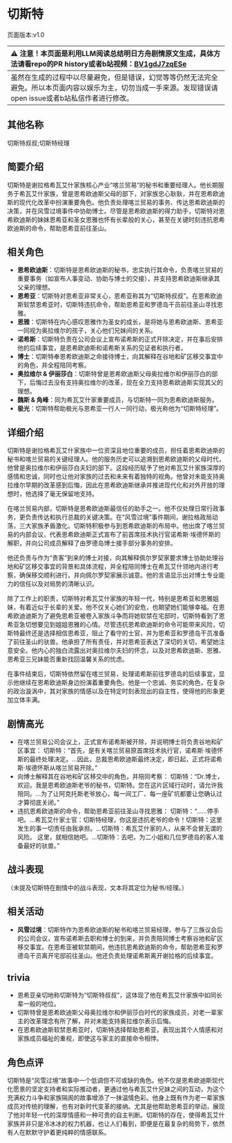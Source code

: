 # 切斯特
页面版本:v1.0
 

| :warning: 注意！本页面是利用LLM阅读总结明日方舟剧情原文生成，具体方法请看repo的PR history或者b站视频：[BV1gdJ7zqESe](https://www.bilibili.com/video/BV1gdJ7zqESe/)         |
|:----------------------------|
| 虽然在生成的过程中以尽量避免，但是错误，幻觉等等仍然无法完全避免。所以本页面内容以娱乐为主，切勿当成一手来源。发现错误请open issue或者b站私信作者进行修改。|



## 其他名称
切斯特叔叔;切斯特经理
## 简要介绍
切斯特是谢拉格希瓦艾什家族核心产业“喀兰贸易”的秘书和重要经理人。他长期服务于希瓦艾什家族，曾是恩希欧迪斯父母的部下，对家族忠心耿耿，并在恩希欧迪斯的现代化改革中扮演重要角色。他负责处理喀兰贸易的事务、传达恩希欧迪斯的决策，并在风雪过境事件中协助博士。尽管是恩希欧迪斯的得力助手，切斯特对恩希欧迪斯的妹妹恩希亚和圣女恩雅也怀有长辈般的关心，甚至在关键时刻违抗恩希欧迪斯的命令，帮助恩希亚前往圣山。
## 相关角色
-   **恩希欧迪斯**：切斯特是恩希欧迪斯的秘书，忠实执行其命令，负责喀兰贸易的重要事务（如宣布人事变动、协助与博士的交接），并支持恩希欧迪斯继承其父亲的理想。
-   **恩希亚**：切斯特对恩希亚非常关心，恩希亚称其为“切斯特叔叔”。在恩希欧迪斯软禁恩希亚时，切斯特违抗命令，帮助恩希亚和罗德岛干员前往圣山寻找恩雅。
-   **恩雅**：切斯特在内心感叹恩雅作为圣女的成长，是将她与恩希欧迪斯、恩希亚一同视为奥拉维尔的孩子，关心他们兄妹间的关系。
-   **诺希斯**：切斯特负责在公司会议上宣布诺希斯的正式开除决定，并在事后安排他的后续事宜，是恩希欧迪斯和诺希斯关系的见证者和执行者。
-   **博士**：切斯特奉恩希欧迪斯之命接待博士，向其解释在谷地和矿区移交事宜中的角色，并全程陪同考察。
-   **奥拉维尔 & 伊丽莎白**：切斯特曾是恩希欧迪斯父母奥拉维尔和伊丽莎白的部下，后悔过去没有支持奥拉维尔的改革，现在全力支持恩希欧迪斯实现其父的理想。
-   **魏斯 & 角峰**：同为希瓦艾什家重要成员，与切斯特一同为恩希欧迪斯服务。
-   **极光**：切斯特帮助极光与恩希亚一行人一同行动，极光称他为“切斯特经理”。
## 详细介绍
切斯特是谢拉格希瓦艾什家族中一位资深且地位重要的成员，担任着恩希欧迪斯的秘书和喀兰贸易的关键经理人。他的服务历史可以追溯到恩希欧迪斯的父母时代，他曾是奥拉维尔和伊丽莎白夫妇的部下。这段经历赋予了他对希瓦艾什家族深厚的感情和忠诚，同时也让他对家族的过去和未来有着独特的视角。他曾对未能支持奥拉维尔早期的改革感到后悔，因此在恩希欧迪斯继承并推进现代化和对外开放的理想时，他选择了毫无保留地支持。

在喀兰贸易内部，切斯特是恩希欧迪斯最信任的助手之一。他不仅处理日常行政事务，更负责传达和执行总裁的关键决策。在“风雪过境”事件期间，谢拉格政局动荡，三大家族矛盾激化。切斯特积极参与到恩希欧迪斯的布局中。他出席了喀兰贸易的内部会议，代表恩希欧迪斯正式宣布了前首席技术执行官诺希斯·埃德怀斯的解职，并向公司成员解释了由罗德岛博士接手部分事务的安排。

他还负责与作为“贵客”到来的博士对接，向其解释佩尔罗契家要求博士协助处理谷地和矿区移交事宜的背景和具体流程，并全程陪同博士在希瓦艾什领地内进行考察，确保移交顺利进行，并向佩尔罗契家展示诚意。他的言语显示出对博士专业能力的信任以及对局势的清晰认识。

除了工作上的职责，切斯特对希瓦艾什家族的年轻一代，特别是恩希亚和恩雅姐妹，有着近似于长辈的关爱。他不仅关心她们的安危，也期望她们能够幸福。在恩希欧迪迪斯为了避免恩希亚被卷入家族斗争而将她软禁在宅邸时，切斯特看到了恩希亚急切想要见到姐姐恩雅的心情。尽管违抗恩希欧迪斯的命令可能带来风险，切斯特最终还是选择相信恩希亚，阻止了看守的士官，并为恩希亚和罗德岛干员准备了前往圣山的驮兽。他承担了所有责任，并对恩希亚表达了深切的关切，希望她注意安全。他内心的独白流露出对奥拉维尔夫妇的怀念，以及对恩希欧迪斯、恩雅、恩希亚三兄妹能否重新找回温馨关系的忧虑。

在事件结束后，切斯特依然留在喀兰贸易，处理诺希斯前往罗德岛的后续事宜，显示他继续在恩希欧迪斯身边扮演着重要角色。他是一个忠诚、务实的角色，在复杂的政治漩涡中，其对家族的情感以及在特定时刻表现出的自主性，使得他的形象更加立体丰满。
## 剧情高光
*   在喀兰贸易公司会议上，正式宣布诺希斯被开除，并说明博士将负责谷地和矿区事宜：
    切斯特：“首先，是有关喀兰贸易原首席技术执行官，诺希斯·埃德怀斯的最终处理决定。...因此，总裁恩希欧迪斯最终决定，即日起，正式将诺希斯·埃德怀斯从喀兰贸易开除。”
*   向博士解释其在谷地和矿区移交中的角色，并陪同考察：
    切斯特：“Dr.博士，欢迎。我是恩希欧迪斯老爷的秘书，切斯特。您在这片区域行动时，请允许我陪同。...为了让阿克托斯老爷放心，每一间工厂、每一座矿坑都要让您确认过才算彻底关闭。”
*   违抗恩希欧迪斯的命令，帮助恩希亚前往圣山寻找恩雅：
    切斯特：“......停手吧。...希瓦艾什家士官：切斯特经理，你这是违抗老爷的命令！切斯特：这里发生的事一切责任由我承担。...切斯特：希瓦艾什家的人，从来不会冒无谓的风险。 这里，就相信她吧。...切斯特：去吧，为二小姐和几位罗德岛的客人准备最好的驮兽。”
## 战斗表现
（未提及切斯特在剧情中的战斗表现，文本将其定位为秘书/经理。）
## 相关活动
-   **风雪过境**：切斯特作为恩希欧迪斯的秘书和喀兰贸易经理，参与了三族议会后的公司会议，宣布诺希斯去职和博士的到来，并负责陪同博士考察谷地和矿区移交事宜。在恩希亚被软禁期间，他违抗恩希欧迪斯的命令，帮助恩希亚和罗德岛干员离开宅邸前往圣山。他还负责处理诺希斯离开谢拉格的后续事宜。
## trivia
*   恩希亚亲切地称切斯特为“切斯特叔叔”，这体现了他在希瓦艾什家族中如同长辈一般的地位。
*   切斯特曾是恩希欧迪斯父母奥拉维尔和伊丽莎白时代的家族成员，对老一辈家主的改革理念有所了解，并对未能支持奥拉维尔表示后悔。
*   在恩希欧迪斯软禁恩希亚时，切斯特选择帮助恩希亚，表现出其个人情感和对家族成员福祉的重视，即使这与家主的直接命令相悖。
## 角色点评
切斯特是“风雪过境”故事中一个低调但不可或缺的角色。他不仅是恩希欧迪斯现代化愿景的坚定支持者和实际推动者，更通过他与希瓦艾什兄妹之间的互动，为这个充满权力斗争和家族隔阂的故事增添了一抹温情色彩。他身上既有作为老一辈家族成员对传统的理解，也有对新时代变革的接纳。尤其是他帮助恩希亚的举动，展现了他对年轻一代的深厚情感和一种可贵的自主判断。切斯特的存在，使得希瓦艾什家族并非只是冷冰冰的权力机器，也让人们看到，即便是在最复杂的局势下，依然有人在默默守护着更纯粹的情感联系。